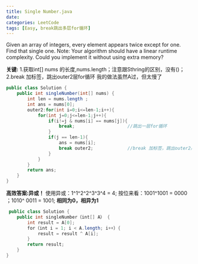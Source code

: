 ```yaml
---
title: Single Number.java
date: 
categories: LeetCode
tags: [Easy, break跳出多层for循环]
---
```

Given an array of integers, every element appears twice except for one. Find that single one.
Note:
Your algorithm should have a linear runtime complexity. Could you implement it without using extra memory?
<!-- more -->
**关键:**
1.获取int[] nums 的长度,nums.length；注意跟Sthring的区别，没有()；
2.break 加标签，跳出outer2层for循环
我的做法虽然A过，但太慢了
``` java
public class Solution {
    public int singleNumber(int[] nums) {
        int len = nums.length ;
        int ans = nums[0];
        outer2:for(int i=0;i<=len-1;i++){
            for(int j=0;j<=len-1;j++){
                if(i!=j & nums[i] == nums[j]){
                    break;                    //跳出一层for循环
                }
                if(j == len-1){
                    ans = nums[i];
                    break outer2;             //break 加标签，跳出outer2层for循环
                }
            }
        }
        return ans;
    }
}
```	

**高效答案:异或！**
使用异或：1^1^2^2^3^3^4 = 4;
按位来看：1001^1001 = 0000 ；1010^ 0011 = 1001;
**相同为0，相异为1**
``` java
 public class Solution {
    public int singleNumber（int[] A） {
		int result = A[0];
		for（int i = 1; i < A.length; i++）{
			result = result ^ A[i];
		}
		return result;
	}
}
```	